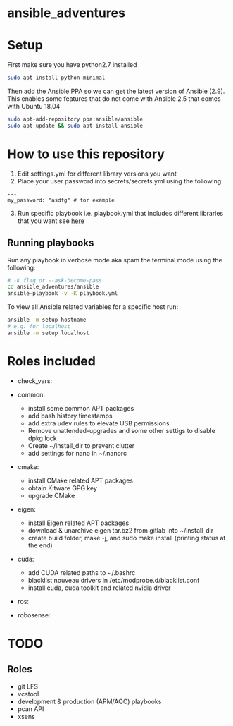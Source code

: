 # ansible_adventures

# Setup
First make sure you have python2.7 installed
```bash
sudo apt install python-minimal
```

Then add the Ansible PPA so we can get the latest version of Ansible (2.9).
This enables some features that do not come with Ansible 2.5 that comes with Ubuntu 18.04
```bash
sudo apt-add-repository ppa:ansible/ansible
sudo apt update && sudo apt install ansible
```
# How to use this repository
1. Edit settings.yml for different library versions you want
2. Place your user password into secrets/secrets.yml using the following:
```
---
my_password: "asdfg" # for example
```
3. Run specific playbook i.e. playbook.yml that includes different libraries that you want see [here](#running-playbooks)

## Running playbooks
Run any playbook in verbose mode aka spam the terminal mode using the following:
```bash
# -K flag or --ask-become-pass
cd ansible_adventures/ansible
ansible-playbook -v -K playbook.yml
```

To view all Ansible related variables for a specific host run:
```bash
ansible -m setup hostname
# e.g. for localhost
ansible -m setup localhost
```


# Roles included
- check_vars:

- common:
    - install some common APT packages
    - add bash history timestamps
    - add extra udev rules to elevate USB permissions
    - Remove unattended-upgrades and some other settigs to disable dpkg lock
    - Create ~/install_dir to prevent clutter
    - add settings for nano in ~/.nanorc
- cmake:
    - install CMake related APT packages
    - obtain Kitware GPG key
    - upgrade CMake
- eigen:
    - install Eigen related APT packages
    - download & unarchive eigen tar.bz2 from gitlab into ~/install_dir
    - create build folder, make -j, and sudo make install (printing status at the end)
- cuda:
    - add CUDA related paths to ~/.bashrc
    - blacklist nouveau drivers in /etc/modprobe.d/blacklist.conf
    - install cuda, cuda toolkit and related nvidia driver
- ros:
- robosense:

# TODO
## Roles
- git LFS
- vcstool
- development & production (APM/AQC) playbooks
- pcan API
- xsens
